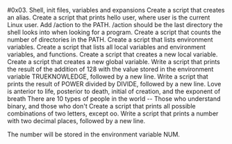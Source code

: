 #0x03. Shell, init files, variables and expansions
Create a script that creates an alias.
Create a script that prints hello user, where user is the current Linux user.
Add /action to the PATH. /action should be the last directory the shell looks into when looking for a program.
Create a script that counts the number of directories in the PATH.
Create a script that lists environment variables.
Create a script that lists all local variables and environment variables, and functions.
Create a script that creates a new local variable.
Create a script that creates a new global variable.
Write a script that prints the result of the addition of 128 with the value stored in the environment variable TRUEKNOWLEDGE, followed by a new line.
Write a script that prints the result of POWER divided by DIVIDE, followed by a new line.
Love is anterior to life, posterior to death, initial of creation, and the exponent of breath
There are 10 types of people in the world -- Those who understand binary, and those who don't
Create a script that prints all possible combinations of two letters, except oo.
Write a script that prints a number with two decimal places, followed by a new line.

The number will be stored in the environment variable NUM.

